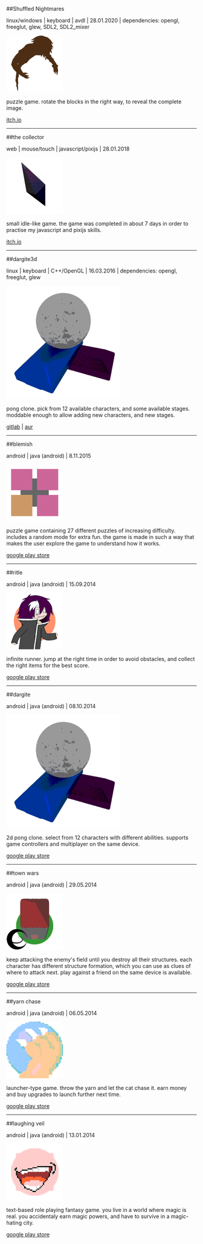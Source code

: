 ##Shuffled Nightmares

linux/windows | keyboard | avdl | 28.01.2020
| dependencies: opengl, freeglut, glew, SDL2, SDL2_mixer

<img id="icon" src="images/icon_shuffled-nightmares.png"/>

puzzle game. rotate the blocks in the right way,
to reveal the complete image.

[itch.io](https://darkdimension.itch.io/shuffled-nightmares)

---
##the collector

web | mouse/touch | javascript/pixijs | 28.01.2018

<img id="icon" src="images/icon_the-collector.png"/>

small idle-like game.
the game was completed in about 7 days in order to practise my javascript and pixijs skills.

[itch.io](https://darkdimension.itch.io/the-collector)

---
##dargite3d

linux | keyboard | C++/OpenGL | 16.03.2016
| dependencies: opengl, freeglut, glew

<img id="icon" src="images/icon_dargite.png"/>

pong clone. pick from 12 available characters, 
and some available stages. moddable enough to allow adding new characters,
and new stages.

[gitlab](https://gitlab.com/tomtsagk/dargite3d)
| [aur](https://aur.archlinux.org/packages/dargite3d)

---

##blemish

android | java (android) | 8.11.2015

<img id="icon" src="images/icon_blemish.png"/>

puzzle game containing 27 different puzzles of increasing difficulty. 
includes a random mode for extra fun. the game is made in such a way 
that makes the user explore the game to understand how it works.

[google play store](https://play.google.com/store/apps/details?id=com.darkdimension.blemish)

---

##ritle

android | java (android) | 15.09.2014

<img id="icon" src="images/icon_ritle.png"/>

infinite runner. jump at the right time in order to avoid obstacles, and
collect the right items for the best score.

[google play store](https://play.google.com/store/apps/details?id=com.darkdimension.ritle_run)

---

##dargite

android | java (android) | 08.10.2014

<img id="icon" src="images/icon_dargite.png"/>

2d pong clone. select from 12 characters with different abilities. supports game controllers
and multiplayer on the same device.

[google play store](https://play.google.com/store/apps/details?id=com.darkdimension.dargite_new)

---

##town wars

android | java (android) | 29.05.2014

<img id="icon" src="images/icon_town-wars.png"/>

keep attacking the enemy's field until you destroy all their structures.
each character has different structure formation, which you can use as clues of where to attack next.
play against a friend on the same device is available.

[google play store](https://play.google.com/store/apps/details?id=com.darkdimension.town_wars)

---

##yarn chase

android | java (android) | 06.05.2014

<img id="icon" src="images/icon_yarn-chase.png"/>

launcher-type game.
throw the yarn and let the cat chase it.
earn money and buy upgrades to launch further next time.

[google play store](https://play.google.com/store/apps/details?id=com.darkdimension.yarn_chase)

---

##laughing veil

android | java (android) | 13.01.2014

<img id="icon" src="images/icon_laughing-veil.png"/>

text-based role playing fantasy game.
you live in a world where magic is real.
you accidentaly earn magic powers, and have to survive in a magic-hating city.

[google play store](https://play.google.com/store/apps/details?id=com.darkdimension.laughingveil)
